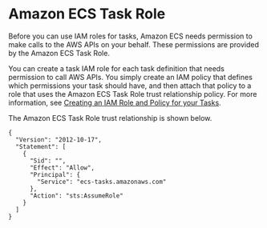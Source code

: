 # **Amazon ECS Task Role**<a name="task_IAM_role"></a>

Before you can use IAM roles for tasks, Amazon ECS needs permission to make calls to the AWS APIs on your behalf\. These permissions are provided by the Amazon ECS Task Role\.

You can create a task IAM role for each task definition that needs permission to call AWS APIs\. You simply create an IAM policy that defines which permissions your task should have, and then attach that policy to a role that uses the Amazon ECS Task Role trust relationship policy\. For more information, see [Creating an IAM Role and Policy for your Tasks](task-iam-roles.md#create_task_iam_policy_and_role)\. 

The Amazon ECS Task Role trust relationship is shown below\.

```
{
  "Version": "2012-10-17",
  "Statement": [
    {
      "Sid": "",
      "Effect": "Allow",
      "Principal": {
        "Service": "ecs-tasks.amazonaws.com"
      },
      "Action": "sts:AssumeRole"
    }
  ]
}
```